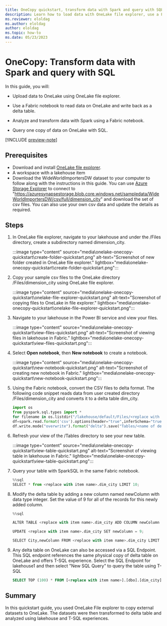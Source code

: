```yaml
---
title: OneCopy quickstart, transform data with Spark and query with SQL
description: Learn how to load data with OneLake file explorer, use a Fabric notebook to transform the data and then query with SQL
ms.reviewer: eloldag
ms.author: eloldag
author: eloldag
ms.topic: how-to
ms.date: 05/23/2023
---
```


# OneCopy: Transform data with Spark and query with SQL

In this guide, you will:

- Upload data to OneLake using OneLake file explorer.

- Use a Fabric notebook to read data on OneLake and write back as a delta table.

- Analyze and transform data with Spark using a Fabric notebook.

- Query one copy of data on OneLake with SQL.

[!INCLUDE [preview-note](../includes/preview-note.md)]

## Prerequisites

- Download and install [OneLake file explorer](onelake-file-explorer.md).
- A workspace with a lakehouse item
- Download the WideWorldImportersDW dataset to your computer to follow along with the instructions in this guide.  You can use [Azure Storage Explorer](https://azure.microsoft.com/features/storage-explorer/) to connect to "https://azuresynapsestorage.blob.core.windows.net/sampledata/WideWorldImportersDW/csv/full/dimension_city" and download the set of csv files. You can also use your own csv data and update the details as required.

## Steps

1. In OneLake file explorer, navigate to your lakehouse and under the /Files directory, create a subdirectory named dimension_city.

   :::image type="content" source="media\onelake-onecopy-quickstart\create-folder-quickstart.png" alt-text="Screenshot of new folder created in OneLake file explorer." lightbox="media\onelake-onecopy-quickstart\create-folder-quickstart.png":::

1. Copy your sample csv files to the OneLake directory /Files/dimension_city using OneLake file explorer.

    :::image type="content" source="media\onelake-onecopy-quickstart\onelake-file-explorer-quickstart.png" alt-text="Screenshot of copying files to OneLake in file explorer." lightbox="media\onelake-onecopy-quickstart\onelake-file-explorer-quickstart.png":::

1. Navigate to your lakehouse in the Power BI service and view your files.

   :::image type="content" source="media\onelake-onecopy-quickstart\view-files-quickstart.png" alt-text="Screenshot of viewing files in lakehouse in Fabric." lightbox="media\onelake-onecopy-quickstart\view-files-quickstart.png":::

1. Select **Open notebook**, then **New notebook** to create a notebook.

   :::image type="content" source="media\onelake-onecopy-quickstart\new-notebook-quickstart.png" alt-text="Screenshot of creating new notebook in Fabric." lightbox="media\onelake-onecopy-quickstart\new-notebook-quickstart.png":::

1. Using the Fabric notebook, convert the CSV files to delta format. The following code snippet reads data from user created directory /Files/dimension_city and converts it to a delta table dim_city.

    ```python
    import os
    from pyspark.sql.types import *
    for filename in os.listdir("/lakehouse/default/Files/<replace with your folder path>"):
    df=spark.read.format('csv').options(header="true",inferSchema="true").load("abfss://<replace with workspace name>@onelake.dfs.fabric.microsoft.com/<replace with item name>.Lakehouse/Files/<folder name>/"+filename,on_bad_lines="skip")
    df.write.mode("overwrite").format("delta").save("Tables/<name of delta table>")
    ```

1. Refresh your view of the /Tables directory to see your new table.

   :::image type="content" source="media\onelake-onecopy-quickstart\view-table-quickstart.png" alt-text="Screenshot of viewing table in lakehouse in Fabric." lightbox="media\onelake-onecopy-quickstart\view-table-quickstart.png":::

1. Query your table with SparkSQL in the same Fabric notebook.

    ```python
    %%sql
    SELECT * from <replace with item name>.dim_city LIMIT 10;
    ```

1. Modify the delta table by adding a new column named newColumn with data type integer.  Set the value of 9 for all of the records for this newly added column.

    ```python
    %%sql
    
    ALTER TABLE <replace with item name>.dim_city ADD COLUMN newColumn int;
    
    UPDATE <replace with item name>.dim_city SET newColumn = 9;
    
    SELECT City,newColumn FROM <replace with item name>.dim_city LIMIT 10;
    ```

1. Any delta table on OneLake can also be accessed via a SQL Endpoint. This SQL endpoint references the same physical copy of delta table on OneLake and offers T-SQL experience. Select the SQL Endpoint for lakehouse1 and then select "New SQL Query" to query the table using T-SQL

    ```sql
    SELECT TOP (100) * FROM [<replace with item name>].[dbo].[dim_city];
    ```

## Summary

In this quickstart guide, you used OneLake File explorer to copy external datasets to OneLake. The datasets were then transformed to delta table and analyzed using lakehouse and T-SQL experiences.
